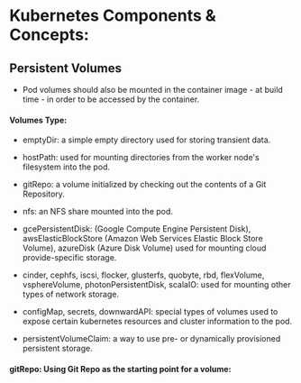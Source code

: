 # Kubernetes Components & Concepts:

## Persistent Volumes

* Pod volumes should also be mounted in the container image - at build time - in order to be accessed by the container.

#### Volumes Type:

* emptyDir: a simple empty directory used for storing transient data.

* hostPath: used for mounting directories from the worker node's filesystem into the pod.

* gitRepo: a volume initialized by checking out the contents of a Git Repository.

* nfs: an NFS share mounted into the pod.

* gcePersistentDisk: (Google Compute Engine Persistent Disk), awsElasticBlockStore (Amazon Web Services Elastic Block Store Volume), azureDisk (Azure Disk Volume)
used for mounting cloud provide-specific storage.

* cinder, cephfs, iscsi, flocker, glusterfs, quobyte, rbd, flexVolume, vsphereVolume, photonPersistentDisk, scalaIO: used for mounting other types of network storage.

* configMap, secrets, downwardAPI: special types of volumes used to expose certain kubernetes resources and cluster information to the pod.

* persistentVolumeClaim: a way to use pre- or dynamically provisioned persistent storage.


#### gitRepo: Using Git Repo as the starting point for a volume:

